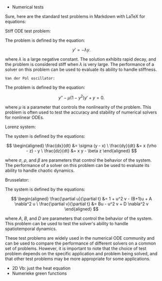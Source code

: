 - Numerical tests

Sure, here are the standard test problems in Markdown with LaTeX for equations:

Stiff ODE test problem:

The problem is defined by the equation:

$$
y'=-\lambda y.
$$

where $\lambda$ is a large negative constant. The solution exhibits rapid decay, and the problem is considered stiff when $\lambda$ is very large. The performance of a solver on this problem can be used to evaluate its ability to handle stiffness.

    Van der Pol oscillator:

The problem is defined by the equation:

$$
y'' - \mu (1-y^{2})y' + y =0.
$$

where $\mu$ is a parameter that controls the nonlinearity of the problem. This problem is often used to test the accuracy and stability of numerical solvers for nonlinear ODEs.

Lorenz system:

The system is defined by the equations:

$$
\begin{aligned}
\frac{dx}{dt} &= \sigma (y - x) \
\frac{dy}{dt} &= x (\rho - z) - y \
\frac{dz}{dt} &= x y - \beta z
\end{aligned}
$$

where $\sigma$, $\rho$, and $\beta$ are parameters that control the behavior of the system. The performance of a solver on this problem can be used to evaluate its ability to handle chaotic dynamics.

Brusselator:

The system is defined by the equations:

$$
\begin{aligned}
\frac{\partial u}{\partial t} &= 1 + u^2 v - (B+1)u + A \nabla^2 u \
\frac{\partial v}{\partial t} &= Bu - u^2 v + D \nabla^2 v
\end{aligned}
$$

where $A$, $B$, and $D$ are parameters that control the behavior of the system. This problem can be used to test the solver's ability to handle spatiotemporal dynamics.

These test problems are widely used in the numerical ODE community and can be used to compare the performance of different solvers on a common set of problems. However, it is important to note that the choice of test problem depends on the specific application and problem being solved, and that other test problems may be more appropriate for some applications.

- 2D Vb: just the heat equation
- Numerieke green functions
